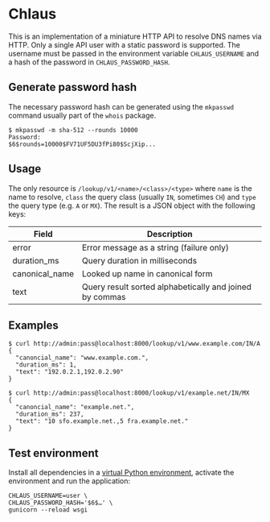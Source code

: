 Chlaus
======

This is an implementation of a miniature HTTP API to resolve DNS names via
HTTP. Only a single API user with a static password is supported. The username
must be passed in the environment variable `CHLAUS_USERNAME` and a hash of the
password in `CHLAUS_PASSWORD_HASH`.


Generate password hash
----------------------

The necessary password hash can be generated using the `mkpasswd` command
usually part of the `whois` package.

```
$ mkpasswd -m sha-512 --rounds 10000
Password:
$6$rounds=10000$FV71UF5DU3fPi80$ScjXip...
```


Usage
-----

The only resource is `/lookup/v1/<name>/<class>/<type>` where `name` is the
name to resolve, `class` the query class (usually `IN`, sometimes `CH`) and
`type` the query type (e.g. `A` or `MX`). The result is a JSON object with the
following keys:

| Field | Description |
| --- | --- |
| error | Error message as a string (failure only) |
| duration\_ms | Query duration in milliseconds |
| canonical\_name | Looked up name in canonical form |
| text | Query result sorted alphabetically and joined by commas |


Examples
--------

```
$ curl http://admin:pass@localhost:8000/lookup/v1/www.example.com/IN/A
{
  "canoncial_name": "www.example.com.",
  "duration_ms": 1,
  "text": "192.0.2.1,192.0.2.90"
}
```

```
$ curl http://admin:pass@localhost:8000/lookup/v1/example.net/IN/MX
{
  "canoncial_name": "example.net.",
  "duration_ms": 237,
  "text": "10 sfo.example.net.,5 fra.example.net."
}
```


Test environment
----------------

Install all dependencies in a
[virtual Python environment](http://pypi.python.org/pypi/virtualenv),
activate the environment and run the application:

```
CHLAUS_USERNAME=user \
CHLAUS_PASSWORD_HASH='$6$…' \
gunicorn --reload wsgi
```

<!-- vim: set sw=2 sts=2 et : -->
